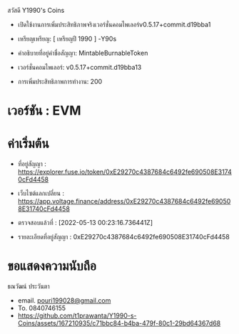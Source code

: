 สวัสดี Y1990's Coins

- เปิดใช้งานการเพิ่มประสิทธิภาพจริงเวอร์ชั่นคอมไพเลอร์v0.5.17+commit.d19bba1

- เหรียญเหรียญ: [ เหรียญปี 1990 ] -Y90s


- คำอธิบายที่อยู่คำชื่อสัญญา: MintableBurnableToken


- เวอร์ชั่นคอมไพเลอร์: v0.5.17+commit.d19bba13

- การเพิ่มประสิทธิภาพการทำงาน: 200

# เวอร์ชัน : EVM

# ค่าเริ่มต้น

- ที่อยู่สัญญา : https://explorer.fuse.io/token/0xE29270c4387684c6492fe690508E31740cFd4458

- เว็บไซต์แลกเปลี่ยน : https://app.voltage.finance/address/0xE29270c4387684c6492fe690508E31740cFd4458
  
- ตรวจสอบแล้วที่ : [2022-05-13 00:23:16.736441Z]

- รายละเอียดที่อยู่สัญญา : 0xE29270c4387684c6492fe690508E31740cFd4458

# ขอแสดงความนับถือ
  ธณวัฒน์ ประวันตา
- email. pouri199028@gmail.com
- To. 0840746155
- https://github.com/t1prawanta/Y1990-s-Coins/assets/167210935/c71bbc84-b4ba-479f-80c1-29bd64367d68

